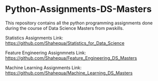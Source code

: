 # Python-Assignments-DS-Masters
This repository contains all the python programming assignments done during the course of Data Science Masters from pwskills.

Statistics Assignments Link: https://github.com/Shahequa/Statistics_for_Data_Science

Feature Engineering Assignmnets Link: https://github.com/Shahequa/Feature_Engineering_DS_Masters

Machine Learning Assignments Link: https://github.com/Shahequa/Machine_Learning_DS_Masters
